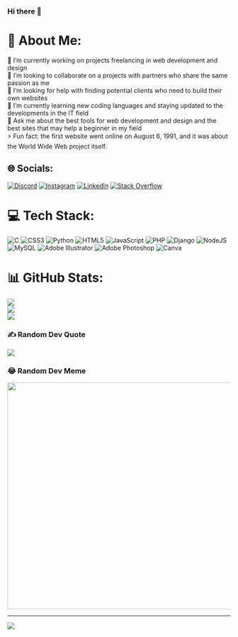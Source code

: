 ### Hi there 👋

# 💫 About Me:
🔭 I’m currently working on projects freelancing in web development and design<br>👯 I’m looking to collaborate on a projects with partners who share the same  passion as me<br>🤝 I’m looking for help with finding potential clients who need to build their own websites<br>🌱 I’m currently learning new coding languages and staying updated to the developments in the IT field   <br>💬 Ask me about the best tools for web development and design and the best sites that may help a beginner in my field<br>⚡ Fun fact: the first website went online on August 6, 1991, and it was about the World Wide Web project itself.


## 🌐 Socials:
[![Discord](https://img.shields.io/badge/Discord-%237289DA.svg?logo=discord&logoColor=white)](https://discord.gg/Rafik#2465) [![Instagram](https://img.shields.io/badge/Instagram-%23E4405F.svg?logo=Instagram&logoColor=white)](https://instagram.com/rafik_dev) [![LinkedIn](https://img.shields.io/badge/LinkedIn-%230077B5.svg?logo=linkedin&logoColor=white)](https://linkedin.com/in/https://www.linkedin.com/in/mohammed-rafik-bouras-9505b01ab) [![Stack Overflow](https://img.shields.io/badge/-Stackoverflow-FE7A16?logo=stack-overflow&logoColor=white)](https://stackoverflow.com/users/21490729) 

# 💻 Tech Stack:
![C](https://img.shields.io/badge/c-%2300599C.svg?style=for-the-badge&logo=c&logoColor=white) ![CSS3](https://img.shields.io/badge/css3-%231572B6.svg?style=for-the-badge&logo=css3&logoColor=white) ![Python](https://img.shields.io/badge/python-3670A0?style=for-the-badge&logo=python&logoColor=ffdd54) ![HTML5](https://img.shields.io/badge/html5-%23E34F26.svg?style=for-the-badge&logo=html5&logoColor=white) ![JavaScript](https://img.shields.io/badge/javascript-%23323330.svg?style=for-the-badge&logo=javascript&logoColor=%23F7DF1E) ![PHP](https://img.shields.io/badge/php-%23777BB4.svg?style=for-the-badge&logo=php&logoColor=white) ![Django](https://img.shields.io/badge/django-%23092E20.svg?style=for-the-badge&logo=django&logoColor=white) ![NodeJS](https://img.shields.io/badge/node.js-6DA55F?style=for-the-badge&logo=node.js&logoColor=white) ![MySQL](https://img.shields.io/badge/mysql-%2300f.svg?style=for-the-badge&logo=mysql&logoColor=white) ![Adobe Illustrator](https://img.shields.io/badge/adobeillustrator-%23FF9A00.svg?style=for-the-badge&logo=adobeillustrator&logoColor=white) ![Adobe Photoshop](https://img.shields.io/badge/adobephotoshop-%2331A8FF.svg?style=for-the-badge&logo=adobephotoshop&logoColor=white) ![Canva](https://img.shields.io/badge/Canva-%2300C4CC.svg?style=for-the-badge&logo=Canva&logoColor=white)
# 📊 GitHub Stats:
![](https://github-readme-stats.vercel.app/api?username=Rafik-MC&theme=blue-green&hide_border=false&include_all_commits=true&count_private=true)<br/>
![](https://github-readme-streak-stats.herokuapp.com/?user=Rafik-MC&theme=blue-green&hide_border=false)<br/>
![](https://github-readme-stats.vercel.app/api/top-langs/?username=Rafik-MC&theme=blue-green&hide_border=false&include_all_commits=true&count_private=true&layout=compact)

### ✍️ Random Dev Quote
![](https://quotes-github-readme.vercel.app/api?type=vetical&theme=radical)

### 😂 Random Dev Meme
<img src="[https://random-memer.herokuapp.com/](https://github.com/jacebrowning/memegen.git)" width="512px"/>

---
[![](https://visitcount.itsvg.in/api?id=Rafik-MC&icon=0&color=0)](https://visitcount.itsvg.in)

<!-- Proudly created with GPRM ( https://gprm.itsvg.in ) -->
